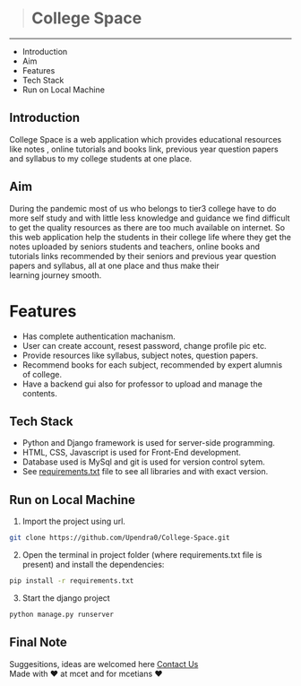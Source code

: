 > # College Space
---------------------

 * Introduction
 * Aim
 * Features
 * Tech Stack
 * Run on Local Machine

 ## Introduction
 College Space is a web application which provides educational resources like notes , online tutorials and books link,  previous 
	year question papers and syllabus to my college students at one place.

 ## Aim
 During the pandemic most of us who belongs to tier3 college have to do more self study and with little less knowledge and       guidance 
 we find difficult to get the quality resources as there are too much available on internet. So this web application help the 
	students in their college life where they get the notes uploaded by seniors students and teachers, online books and tutorials 
	links recommended by their seniors and previous year question papers and syllabus,  all at one place and  thus make their  
	learning journey smooth.
 
 # Features
 - Has complete authentication machanism.
 - User can create account, resest password, change profile pic etc.
 - Provide resources like syllabus, subject notes, question papers.
 - Recommend books for each subject, recommended by expert alumnis of college.
 - Have a backend gui also for professor to upload and manage the contents.
 
## Tech Stack
- Python and Django framework is used for server-side programming. 
- HTML, CSS, Javascript is used for Front-End development.
- Database used is MySql and git is used for version control sytem.
- See [requirements.txt](https://github.com/Upendra0/College-Space/blob/master/requirements.txt) file to see all libraries and with exact version.
 
## Run on Local Machine
1. Import the project using url.
```bash
git clone https://github.com/Upendra0/College-Space.git
```
2. Open the terminal in project folder (where requirements.txt file is present) and install the dependencies: 
```bash
pip install -r requirements.txt
```
3. Start the django project
```bash
python manage.py runserver
```
## Final Note
Suggesitions, ideas are welcomed here [Contact Us](mailto:uk06704@gmail.com) <br>
Made with :heart: at mcet and for mcetians :heart:

